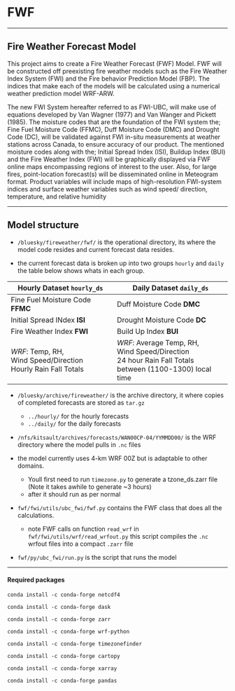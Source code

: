 # FWF
---
## Fire Weather Forecast Model 


This project aims to create a  Fire Weather Forecast (FWF) Model. FWF will be
constructed off preexisting fire weather models such as the Fire Weather Index
System (FWI) and the Fire behavior Prediction Model (FBP). The indices that
make each of the models will be calculated using a numerical weather prediction
model WRF-ARW. 


The new FWI System hereafter referred to as FWI-UBC, will make use of 
equations developed by Van Wagner (1977) and Van Wanger and Pickett (1985). 
The moisture codes that are the foundation of the FWI system the; Fine Fuel 
Moisture Code (FFMC), Duff Moisture Code (DMC) and Drought Code (DC), will be
validated against FWI in-situ measurements at weather stations across Canada,
to ensure accuracy of our product. The mentioned moisture codes along with
the; Initial Spread Index (ISI), Buildup Index (BUI) and the Fire Weather 
Index (FWI) will be graphically displayed via FWF online maps encompassing
regions of interest to the user.  Also, for large fires, point-location 
forecast(s) will be disseminated online in Meteogram format. Product variables 
will include maps of high-resolution FWI-system indices and surface weather 
variables such as wind speed/ direction, temperature, and relative humidity 

---
## Model structure

- `/bluesky/fireweather/fwf/` is the operational directory, its where the model code resides and current forecast data 
resides.

- the current forecast data is broken up into two groups `hourly` and `daily` the table below shows whats in each group.


| Hourly Dataset `hourly_ds`  | Daily Dataset `daily_ds`  | 
 --------------------------- | ------------------------- |
| Fine Fuel Moisture Code **FFMC**  | Duff Moisture Code **DMC**  |
| Initial Spread INdex **ISI**  | Drought Moisture Code **DC**  |
| Fire Weather Index **FWI** | Build Up Index **BUI** |
| *WRF*: Temp, RH, <br> Wind Speed/Direction <br> Hourly Rain Fall Totals | *WRF*: Average Temp, RH, <br> Wind Speed/Direction <br> 24 hour Rain Fall Totals <br> between (1100-1300) local time|


- `/bluesky/archive/fireweather/` is the archive directory, it where copies of completed forecasts are stored as `tar.gz`
    - `../hourly/` for the hourly forecasts
    - `../daily/` for the daily forecasts

- `/nfs/kitsault/archives/forecasts/WAN00CP-04/YYMMDD00/` is the WRF directory where the model pulls in `.nc` files
- the model currently uses 4-km WRF 00Z but is adaptable to other domains. 
    - Youll first need to run `timezone.py` to generate a tzone_ds.zarr file (Note it takes awhile to generate ~3 hours)
    - after it should run as per normal

    
- `fwf/fwi/utils/ubc_fwi/fwf.py` contains the FWF class that does all the calculations.
	- note FWF calls on function `read_wrf` in `fwf/fwi/utils/wrf/read_wrfout.py` this script compiles the `.nc` wrfout files into a compact `.zarr` file 

- `fwf/py/ubc_fwi/run.py` is the script that runs the model



---
#### Required packages

`conda install -c conda-forge netcdf4`

`conda install -c conda-forge dask`

`conda install -c conda-forge zarr`

`conda install -c conda-forge wrf-python`

`conda install -c conda-forge timezonefinder`

`conda install -c conda-forge cartopy`

`conda install -c conda-forge xarray`

`conda install -c conda-forge pandas`

